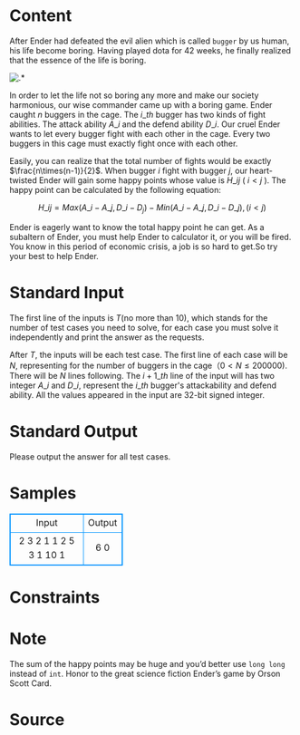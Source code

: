 
# Content

After Ender had defeated the evil alien which is called `bugger` by us human, his life become boring. Having played dota for $42$ weeks, he finally realized that the essence of the life is boring. 

![.*](/source/lutece/ender-s-game/img/aHR0cHM6Ly9hY20udWVzdGMuZWR1LmNuL21lZGlhL2ltYWdlL3Byb2JsZW0vMTc1LzIwMTQwMjAyMjM0NzUzNzMxMzUucG5n.png)

In order to let the life not so boring any more and make our society harmonious, our wise commander came up with a boring game. Ender caught $n$ buggers in the cage. The $i\_{th}$ bugger has two kinds of fight abilities. The attack ability $A\_i$ and the defend ability $D\_i$. Our cruel Ender wants to let every bugger fight with each other in the cage. Every two buggers in this cage must exactly fight once with each other. 

Easily, you can realize that the total number of fights would be exactly $\frac{n\times(n-1)}{2}$. When bugger $i$ fight with bugger $j$, our heart-twisted Ender will gain some happy points whose value is $H\_{ij}$ ( $i < j$ ). The happy point can be calculated by the following equation:

$$H\_{ij}=Max(A\_i-A\_j, D\_i-D_j)-Min(A\_i-A\_j, D\_i-D\_j), ( i < j )$$

Ender is eagerly want to know the total happy point he can get. As a subaltern of Ender, you must help Ender to calculator it, or you will be fired. You know in this period of economic crisis, a job is so hard to get.So try your best to help Ender.

# Standard Input

The first line of the inputs is $T$(no more than $10$), which stands for the number of test cases you need to solve, for each case you must solve it independently and print the answer as the requests. 

After $T$, the inputs will be each test case. The first line of each case will be $N$, representing for the number of buggers in the cage（$0 < N\leq 200000$). There will be $N$ lines following. The $i+1\_{th}$ line of the input will has two integer $A\_i$ and $D\_i$, represent the $i\_{th}$ bugger's attackability and defend ability. All the values appeared in the input are $32$-bit signed integer.

# Standard Output

Please output the answer for all test cases.

# Samples

<style>
        table,table tr th, table tr td { border:1px solid #0094ff; }
        table { width: 200px; min-height: 25px; line-height: 25px; text-align: center; border-collapse: collapse;}   
    </style>
<table>
	<tr>
		<td>Input</td>
		<td>Output</td>
	</tr>
<tr><td>2
3
2 1
1 2
5 3
1
10 1</td><td>6
0</td></tr></table>


# Constraints



# Note

The sum of the happy points may be huge and you’d better use `long long` instead of `int`. Honor to the great science fiction Ender’s game by Orson Scott Card.

# Source


